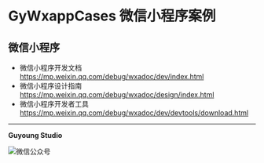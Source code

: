 GyWxappCases 微信小程序案例
==========================

## 微信小程序

 * 微信小程序开发文档   https://mp.weixin.qq.com/debug/wxadoc/dev/index.html
 * 微信小程序设计指南   https://mp.weixin.qq.com/debug/wxadoc/design/index.html
 * 微信小程序开发者工具 https://mp.weixin.qq.com/debug/wxadoc/dev/devtools/download.html




------------------------------------------------

**Guyoung Studio**

![微信公众号](https://mmbiz.qlogo.cn/mmbiz_jpg/5IMiaY073fa7zxH6f5q5EticlwZPsYQtUnpYHspNiczmNyjtCXnR7LAmvpstK4EycfzIQkciboLh1qtWRcCibEPuDhA/0?wx_fmt=jpeg)
